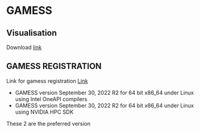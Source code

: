 # GAMESS

## Visualisation

Download [link](http://brettbode.github.io/wxmacmolplt/downloads.html)

## GAMESS REGISTRATION

Link for gamess registration [Link](https://www.msg.chem.iastate.edu/GAMESS/download/register/)

 + GAMESS version September 30, 2022 R2 for 64 bit x86_64 under Linux using Intel OneAPI compilers
 + GAMESS version September 30, 2022 R2 for 64 bit x86_64 under Linux using NVIDIA HPC SDK

 These 2 are the preferred version